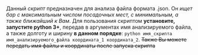 Данный *скрипт* предназначен для анализа файла формата .json. Он *ищет бар с максимальным числом посадочных мест, с минимальным,
а также ближайший к Вам*. Для пользования скриптом **установите, запустите python 3+**, передав в аргументах имя анализируемого
файла, а также долготу и ширину **в данном порядке**:
`python имя_скрипта имя_анализируемого_файла координата_1 координата_2`.
~~Также Вы можете передать имя файлы и координаты после запуска скрипта~~
